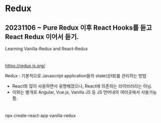 # Redux

## 20231106 ~             Pure Redux 이후 React Hooks를 듣고 React Redux 이어서 듣기.

Learning Vanilla-Redux and React-Redux

#

https://redux.js.org/

Redux : 기본적으로 Javascript application들의 state(상태)를 관리하는 방법
- React와 많이 사용하면서 유명해졌으나, React에 의존하는 라이브러리는 아님.
- 이와는 별개로 Angular, Vue.js, Vanilla JS 등 JS 언어내의 여러곳에서 사용가능함.

#

npx create-react-app vanilla-redux

#

